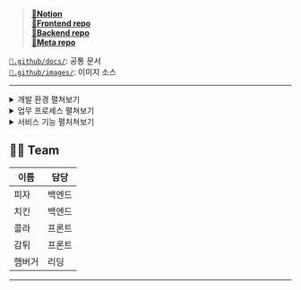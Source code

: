 > **[🔗Notion](https://www.notion.so/Pofolit-221e37f74837801f8710c4f97e940ea6?source=copy_link)**  
> **[📂Frontend repo](https://github.com/Pofolit/pofolit_fe)**  
> **[📂Backend repo](https://github.com/Pofolit/pofolit_be)**  
> **[📂Meta repo](https://github.com/Pofolit/.github)**

[`📂.github/docs/`](https://github.com/Pofolit/.github/tree/main/docs): 공통 문서  
[`📂.github/images/`](https://github.com/Pofolit/.github/tree/main/images): 이미지 소스


---

<details> <summary>개발 환경 펼쳐보기</summary>

## Api server
```

- `Java 17`, `Spring Boot 3.4.7`
- IDE: `IntelliJ IDEA`
- Source management: `Git, GitHub`
- Build tools: `Gradle-jar`, `Docker`
- Database: `h2, PostgreSQL`
- CI/CD: `GitHub Actions, Docker`
- profile: `dev`/`prod` | `8080`
- Structure: `layered`

```
## Client server
```

- `TypeScript 5.8.3` ,
- IDE: `VS Code`
- profile: `dev`/`prod` | `3000`

```

</details>
<details> <summary>업무 프로세스 펼쳐보기</summary>

```
- 프로젝트 시작일 : [2025.06.29]
- 예상 완료일 : [2025.12.31]
- 주 단위 현황 보고 : 매주 월요일
- 일정 분기 : 4회
  - 1차 : 필수 기능 구현
  - 2차 : 
  - 3차 : 
  - 4차 : 최종 리뷰
- 비상 상황 대응 계획: "주요 이슈 발생 시 카톡 오픈챗으로 내용 전달. 오픈챗 공지게시판에 {날짜,이슈 번호,작성자} 업데이트."
```

</details>

<details> <summary>서비스 기능 펼처쳐보기</summary>

MVP
```
"회원가입, 로그인, 게시물 작성/조회/수정/삭제" 
"채팅"

```

추가 기능
```

```
 

</details>

## 🧑‍💻 Team
| 이름    | 담당  |  
| ------- | ----------- | 
| 피자 | 백엔드 | 
| 치킨 | 백엔드 | 
| 콜라 | 프론트 |
| 감튀 | 프론트 |
| 햄버거 | 리딩 |
--- 

